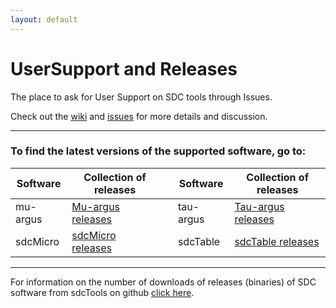 ```yaml
---
layout: default
---
```

# UserSupport and Releases
The place to ask for User Support on SDC tools through Issues.

Check out the [wiki](https://github.com/sdcTools/UserSupport/wiki) and [issues](https://github.com/sdcTools/UserSupport/issues) for more details and discussion.

* * *

### To find the latest versions of the supported software, go to:

| Software | Collection of releases |    | Software | Collection of releases |
| --- | --- | --- | --- | --- | 
| mu-argus | [Mu-argus releases](https://github.com/sdcTools/muargus/releases) | | tau-argus | [Tau-argus releases](https://github.com/sdcTools/tauargus/releases) |
| sdcMicro | [sdcMicro releases](https://github.com/sdcTools/sdcMicro/releases) | | sdcTable | [sdcTable releases](https://github.com/sdcTools/sdcTable/releases) |

* * *

For information on the number of downloads of releases (binaries) of SDC software from sdcTools on github
[click here](https://github.com/sdcTools/UserSupport/ReleaseStatistics.html).
